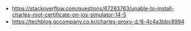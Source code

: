 


- https://stackoverflow.com/questions/67283763/unable-to-install-charles-root-certificate-on-ios-simulator-14-5
- https://techblog.gccompany.co.kr/charles-proxy-소개-4c4a3bbc8994
